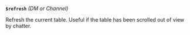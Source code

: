 **`$refresh`** _(DM or Channel)_

Refresh the current table. Useful if the table has been scrolled out of view by chatter.